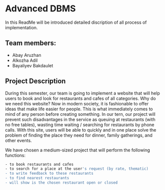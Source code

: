 # Advanced DBMS

In this ReadMe will be introduced detailed discription of all process of implementation.

## Team members:
* Abay Aruzhan
* Alkozha Adil
* Bayaliyev Bakdaulet

## Project Description
During this semester, our team is going to implement a website that will help users to book and look for restaurants and cafes of all categories. Why do we need this website? 
Now in modern society, it is fashionable to offer ideas that make life easier for people. This is what immediately comes to mind of any person before creating something. In our tern, our project will prevent such disadvantages in the service as queuing at restaurants (with no free tables), wasting time waiting / searching for restaurants by phone calls. With this site, users will be able to quickly and in one place solve the problem of finding the place they need for dinner, family gatherings, and other events.

We have chosen a medium-sized project that will perform the following functions:
```bash
- to book restaurants and cafes
- to search for a place at the user's request (by rate, thematic)
- to write feedback to these restaurants
- to find nearest restaurants
- will show is the chosen restaurant open or closed
```




